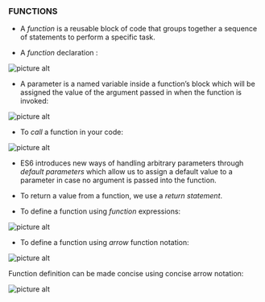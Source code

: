 ### FUNCTIONS ###

* A *function* is a reusable block of code that groups together a sequence of statements to perform a specific task.

* A *function* declaration :

![picture alt](https://s3.amazonaws.com/codecademy-content/courses/learn-javascript-functions/Diagram/declaration.svg)

* A parameter is a named variable inside a function’s block which will be assigned the value of the argument passed in when the function is invoked:

![picture alt](https://s3.amazonaws.com/codecademy-content/courses/learn-javascript-functions/Diagram/function+parameters.svg)

* To *call* a function in your code:

![picture alt](https://s3.amazonaws.com/codecademy-content/courses/learn-javascript-functions/Diagram/name.svg)

* ES6 introduces new ways of handling arbitrary parameters through *default parameters* which allow us to assign a default value to a parameter in case no argument is passed into the function.

* To return a value from a function, we use a *return statement*.

* To define a function using *function* expressions:

![picture alt](https://s3.amazonaws.com/codecademy-content/courses/learn-javascript-functions/Diagram/expression.svg)

* To define a function using *arrow* function notation:

![picture alt](https://s3.amazonaws.com/codecademy-content/courses/learn-javascript-functions/Diagram/arrow+notation.svg)

Function definition can be made concise using concise arrow notation:

![picture alt](https://s3.amazonaws.com/codecademy-content/courses/learn-javascript-functions/Diagram/return.svg)